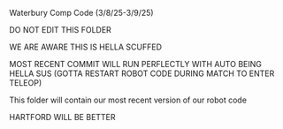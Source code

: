 Waterbury Comp Code (3/8/25-3/9/25)

DO NOT EDIT THIS FOLDER

WE ARE AWARE THIS IS HELLA SCUFFED

MOST RECENT COMMIT WILL RUN PERFLECTLY WITH AUTO BEING HELLA SUS (GOTTA RESTART ROBOT CODE DURING MATCH TO ENTER TELEOP)

This folder will contain our most recent version of our robot code

HARTFORD WILL BE BETTER
